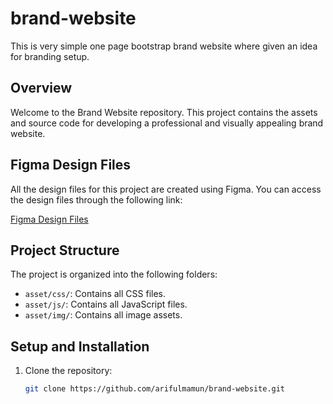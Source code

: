 # brand-website
This is very simple one page bootstrap brand website where given an  idea for branding setup.

## Overview
Welcome to the Brand Website repository. This project contains the assets and source code for developing a professional and visually appealing brand website.

## Figma Design Files
All the design files for this project are created using Figma. You can access the design files through the following link:

[Figma Design Files](https://www.figma.com/design/5Iw7pE6JexxesJcQChX77D/Ator-Brand?node-id=0-1&node-type=canvas)

## Project Structure
The project is organized into the following folders:
- `asset/css/`: Contains all CSS files.
- `asset/js/`: Contains all JavaScript files.
- `asset/img/`: Contains all image assets.

## Setup and Installation
1. Clone the repository:
   ```bash
   git clone https://github.com/arifulmamun/brand-website.git

